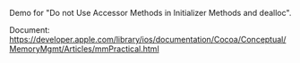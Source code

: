 Demo for "Do not Use Accessor Methods in Initializer Methods and dealloc".

Document: https://developer.apple.com/library/ios/documentation/Cocoa/Conceptual/MemoryMgmt/Articles/mmPractical.html
